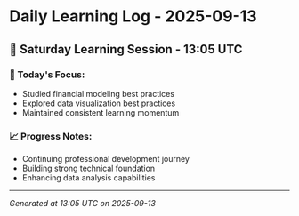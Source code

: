 # Daily Learning Log - 2025-09-13

## 📅 Saturday Learning Session - 13:05 UTC

### 🎯 Today's Focus:
- Studied financial modeling best practices
- Explored data visualization best practices
- Maintained consistent learning momentum

### 📈 Progress Notes:
- Continuing professional development journey
- Building strong technical foundation
- Enhancing data analysis capabilities

---
*Generated at 13:05 UTC on 2025-09-13*
